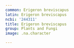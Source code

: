 ```yaml
---
common: Erigeron breviscapus
latin: Erigeron breviscapus
ncbi: '244311'
title: Erigeron breviscapus
group: Plants and Fungi
image: .na.character

---
```

